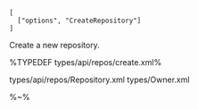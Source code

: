 ```## async create => Repository
[
  ["options", "CreateRepository"]
]
```

Create a new repository.

%TYPEDEF types/api/repos/create.xml%

<typedef details="Repository">types/api/repos/Repository.xml</typedef>
<typedef details="Owner">types/Owner.xml</typedef>

%~%